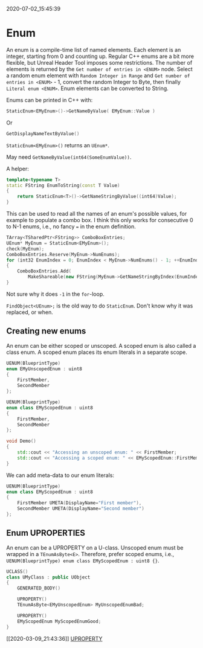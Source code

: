2020-07-02_15:45:39

# Enum

An enum is a compile-time list of named elements.
Each element is an integer, starting from 0 and counting up.
Regular C++ enums are a bit more flexible, but Unreal Header Tool imposes some restrictions.
The number of elements is returned by the `Get number of entries in <ENUM>` node.
Select a random enum element with `Random Integer in Range` and `Get number of entries in <ENUM>` - 1, convert the random Integer to Byte, then finally `Literal enum <ENUM>`.
Enum elements can be converted to String. 

Enums can be printed in C++ with:

```c++
StaticEnum<EMyEnum>()->GetNameByValue( EMyEnum::Value )
```
Or
```c++
GetDisplayNameTextByValue()
```
`StaticEnum<EMyEnum>()` returns an `UEnum*`.

May need `GetNameByValue(int64(SomeEnumValue))`.

A helper:
```c++
template<typename T>
static FString EnumToString(const T Value)
{
    return StaticEnum<T>()->GetNameStringByValue((int64)Value);
}
```

This can be used to read all the names of an enum's possible values, for example to populate a combo box.
I think this only works for consecutive 0 to N-1 enums, i.e., no fancy `=` in the enum definition.
```cpp
TArray<TSharedPtr<FString>> ComboBoxEntries;
UEnum* MyEnum = StaticEnum<EMyEnum>();
check(MyEnum);
ComboBoxEntries.Reserve(MyEnum->NumEnums);
for (int32 EnumIndex = 0; EnumIndex < MyEnum->NumEnums() - 1; ++EnumIndex)
{
    ComboBoxEntries.Add(
        MakeShareable(new FString(MyEnum->GetNameStringByIndex(EnumIndex))));
}
```

Not sure why it does `-1` in the `for`-loop.

`FindObject<UEnum>;` is the old way to do `StaticEnum`.
Don't know why it was replaced, or when.


## Creating new enums

An enum can be either scoped or unscoped.
A scoped enum is also called a class enum.
A scoped enum places its enum literals in a separate scope.

```cpp
UENUM(BlueprintType)
enum EMyUnscopedEnum : uint8
{
    FirstMember,
    SecondMember
};

UENUM(BlueprintType)
enum class EMyScopedEnum : uint8
{
    FirstMember,
    SecondMember
};

void Demo()
{
    std::cout << "Accessing an unscoped enum: " << FirstMember;
    std::cout << "Accessing a scoped enum: " << EMyScopedEnum::FirstMember;
}
```
We can add meta-data to our enum literals:
```cpp
UENUM(BlueprintType)
enum class EMyScopedEnum : uint8
{
    FirstMember UMETA(DisplayName="First member"),
    SecondMember UMETA(DisplayName="Second member")
};
```


## Enum UPROPERTIES

An enum can be a UPROPERTY on a U-class.
Unscoped enum must be wrapped in a `TEnumAsByte<E>`.
Therefore, prefer scoped enums, i.e., `UENUM(BlueprintType) enum class EMyScopedEnum : uint8 {}`.

```cpp
UCLASS()
class UMyClass : public UObject
{
    GENERATED_BODY()

    UPROPERTY()
    TEnumAsByte<EMyUnscopedEnum> MyUnscopedEnumBad;

    UPROPERTY()
    EMyScopedEnum MyScopedEnumGood;
}
```

[[2020-03-09_21:43:36]] [UPROPERTY](./UPROPERTY.md)   

